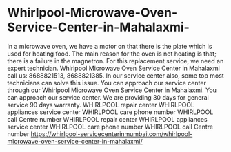 # Whirlpool-Microwave-Oven-Service-Center-in-Mahalaxmi-
  In a microwave oven, we have a motor on that there is the plate which is used for heating food. The main reason for the oven is not heating is that; there is a failure in the magnetron. For this replacement service, we need an expert technician. Whirlpool Microwave Oven Service Center in Mahalaxmi call us: 8688821513, 8688821385.    In our service center also, some top most technicians can solve this issue. You can approach our service center through our Whirlpool Microwave Oven Service Center in Mahalaxmi. You can approach our service center. We are providing 30 days for general service 90 days warranty.  WHIRLPOOL    repair center WHIRLPOOL    appliances service center   WHIRLPOOL    care phone number WHIRLPOOL    call Centre number WHIRLPOOL    repair center WHIRLPOOL    appliances service center   WHIRLPOOL    care phone number WHIRLPOOL    call Centre number   https://whirlpool-servicecenterinmumbai.com/whirlpool-microwave-oven-service-center-in-mahalaxmi/
